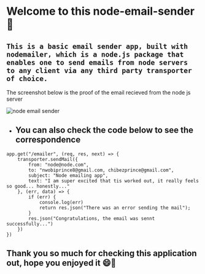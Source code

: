 # Welcome to this node-email-sender :wave:

## ``This is a basic email sender app, built with nodemailer, which is a node.js package that enables one to send emails from node servers to any client via any third party transporter of choice.``

The screenshot below is the proof of the email recieved from the node js server

![node email sender](https://user-images.githubusercontent.com/78439079/179323068-d1b807c6-2c82-42d6-a018-94eb3cb83ccd.png)

-   ## You can also check the code below to see the correspondence

```
app.get("/emailer", (req, res, next) => {
    transporter.sendMail({
        from: "node@node.com",
        to: "nwobiprince8@gmail.com, chibezprince@gmail.com",
        subject: "Node emailing app",
        text: "I am super excited that tis worked out, it really feels so good... honestly..."
    }, (err, data) => {
        if (err) {
            console.log(err)
            return res.json("There was an error sending the mail");
        }
        res.json("Congratulations, the email was sennt successfully...")
    })
})
```
## Thank you so much for checking this application out, hope you enjoyed it :smile::wave:
